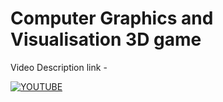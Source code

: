 # Computer Graphics and Visualisation 3D game
Video Description link -


[![YOUTUBE](https://img.youtube.com/vi/PL7SjTPM7lLFs6F967RB5l2yCup1VyCR05/0.jpg)]([https://www.youtube.com/watch?v=YOUTUBE_VIDEO_ID_HERE](https://www.youtube.com/playlist?list=PL7SjTPM7lLFs6F967RB5l2yCup1VyCR05))
